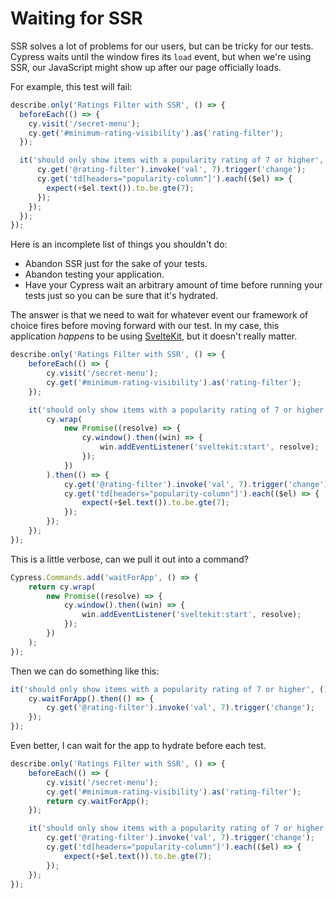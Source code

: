 # Waiting for SSR

SSR solves a lot of problems for our users, but can be tricky for our tests. Cypress waits until the window fires its `load` event, but when we're using SSR, our JavaScript might show up after our page officially loads.

For example, this test will fail:

```js
describe.only('Ratings Filter with SSR', () => {
  beforeEach(() => {
    cy.visit('/secret-menu');
    cy.get('#minimum-rating-visibility').as('rating-filter');
  });

  it('should only show items with a popularity rating of 7 or higher', () => {
      cy.get('@rating-filter').invoke('val', 7).trigger('change');
      cy.get('td[headers="popularity-column"]').each(($el) => {
        expect(+$el.text()).to.be.gte(7);
      });
    });
  });
});
```

Here is an incomplete list of things you shouldn't do:

- Abandon SSR just for the sake of your tests.
- Abandon testing your application.
- Have your Cypress wait an arbitrary amount of time before running your tests just so you can be sure that it's hydrated.

The answer is that we need to wait for whatever event our framework of choice fires before moving forward with our test. In my case, this application _happens_ to be using [SvelteKit](https://kit.svelte.dev), but it doesn't really matter.

```js
describe.only('Ratings Filter with SSR', () => {
	beforeEach(() => {
		cy.visit('/secret-menu');
		cy.get('#minimum-rating-visibility').as('rating-filter');
	});

	it('should only show items with a popularity rating of 7 or higher', () => {
		cy.wrap(
			new Promise((resolve) => {
				cy.window().then((win) => {
					win.addEventListener('sveltekit:start', resolve);
				});
			})
		).then(() => {
			cy.get('@rating-filter').invoke('val', 7).trigger('change');
			cy.get('td[headers="popularity-column"]').each(($el) => {
				expect(+$el.text()).to.be.gte(7);
			});
		});
	});
});
```

This is a little verbose, can we pull it out into a command?

```js
Cypress.Commands.add('waitForApp', () => {
	return cy.wrap(
		new Promise((resolve) => {
			cy.window().then((win) => {
				win.addEventListener('sveltekit:start', resolve);
			});
		})
	);
});
```

Then we can do something like this:

```js
it('should only show items with a popularity rating of 7 or higher', () => {
	cy.waitForApp().then(() => {
		cy.get('@rating-filter').invoke('val', 7).trigger('change');
	});
});
```

Even better, I can wait for the app to hydrate before each test.

```js
describe.only('Ratings Filter with SSR', () => {
	beforeEach(() => {
		cy.visit('/secret-menu');
		cy.get('#minimum-rating-visibility').as('rating-filter');
		return cy.waitForApp();
	});

	it('should only show items with a popularity rating of 7 or higher', () => {
		cy.get('@rating-filter').invoke('val', 7).trigger('change');
		cy.get('td[headers="popularity-column"]').each(($el) => {
			expect(+$el.text()).to.be.gte(7);
		});
	});
});
```
